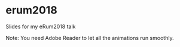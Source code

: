 # erum2018
Slides for my eRum2018 talk

Note: You need Adobe Reader to let all the animations run smoothly.